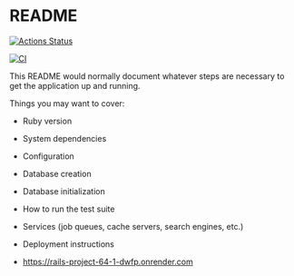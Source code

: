 # README

[![Actions Status](https://github.com/Pletennyy2/rails-project-64/actions/workflows/hexlet-check.yml/badge.svg)](https://github.com/Pletennyy2/rails-project-64/actions)

[![CI](https://github.com/Pletennyy2/rails-project-64/actions/workflows/ci.yml/badge.svg)](https://github.com/Pletennyy2/rails-project-64/actions)

This README would normally document whatever steps are necessary to get the
application up and running.

Things you may want to cover:

* Ruby version

* System dependencies

* Configuration

* Database creation

* Database initialization

* How to run the test suite

* Services (job queues, cache servers, search engines, etc.)

* Deployment instructions

* https://rails-project-64-1-dwfp.onrender.com

